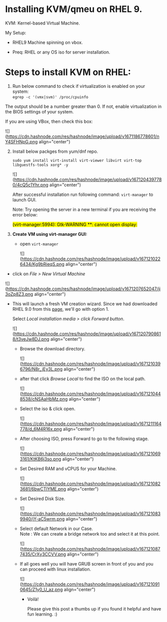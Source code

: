 # Installing KVM/qmeu on RHEL 9.

KVM: Kernel-based Virtual Machine.

My Setup:

*   RHEL9 Machine spinning on vbox.
    
*   Preq: RHEL or any OS iso for server installation.
    

# Steps to install KVM on RHEL:

1.  Run below command to check if virtualization is enabled on your system:  
    `egrep -c '(vmx|svm)' /proc/cpuinfo`
    

The output should be a number greater than 0. If not, enable virtualization in the BIOS settings of your system.

If you are using VBox, then check this box:

![](https://cdn.hashnode.com/res/hashnode/image/upload/v1671186778601/nY4SFHNpG.png align="center")

2.  Install below packges from yum/dnf repo.
    
    `sudo yum install virt-install virt-viewer libvirt virt-top libguestfs-tools xorg* -y`
    
    ![](https://cdn.hashnode.com/res/hashnode/image/upload/v1671204397780/4cQ5c1Yhr.png align="center")
    
    After successful installation run following command: `virt-manager` to launch GUI.
    
    Note: Try opening the server in a new terminal if you are receiving the error below:
    
    <mark>(virt-manager:5994): Gtk-WARNING **: cannot open display:</mark>
    
3.  **Create VM using virt-manager GUI:**
    
    *   open `virt-manager`
        
        ![](https://cdn.hashnode.com/res/hashnode/image/upload/v1671210226434/Kg9bRieqS.png align="center")
        

*   click on *File &gt; New Virtual Machine*
    

![](https://cdn.hashnode.com/res/hashnode/image/upload/v1671207652047/ji3oZp8Z3.png align="center")

*   This will launch a fresh VM creation wizard. Since we had downloaded RHEL 9.0 from this [page](https://developers.redhat.com/products/rhel/download), we'll go with option 1.
    
    Select *Local installation media &gt; click Forward button*.
    
    ![](https://cdn.hashnode.com/res/hashnode/image/upload/v1671207908618/t3veJw8DJ.png align="center")
    
    *   Browse the download directory.
        
        ![](https://cdn.hashnode.com/res/hashnode/image/upload/v1671210396796/N8r_jEy3L.png align="center")
        
    *   after that click *Browse Local* to find the ISO on the local path.
        
        ![](https://cdn.hashnode.com/res/hashnode/image/upload/v1671210448538/cNSAaHbMz.png align="center")
        
    *   Select the iso & click open.
        
        ![](https://cdn.hashnode.com/res/hashnode/image/upload/v1671211164778/d_6M4R16x.png align="center")
        
    *   After choosing ISO, press Forward to go to the following stage.
        
        ![](https://cdn.hashnode.com/res/hashnode/image/upload/v1671210693161/KtKB6j3so.png align="center")
        
    *   Set Desired RAM and vCPUS for your Machine.
        
        ![](https://cdn.hashnode.com/res/hashnode/image/upload/v1671210823681/6bwCTlYME.png align="center")
        
    *   Set Desired Disk Size. 
        
        ![](https://cdn.hashnode.com/res/hashnode/image/upload/v1671210839940/jY-aC5wrm.png align="center")
        
    *   Select default Network in our Case.  
        Note : We can create a bridge network too and select it at this point.
        
        ![](https://cdn.hashnode.com/res/hashnode/image/upload/v1671210877435/CrXy3CCVV.png align="center")
        
    *   If all goes well you will have GRUB screen in front of you and you can proceed with linux installation.
        
        ![](https://cdn.hashnode.com/res/hashnode/image/upload/v1671210910645/Z1y0_U_az.png align="center")
        
        *   Voilà!
            
            Please give this post a thumbs up if you found it helpful and have fun learning. :)
